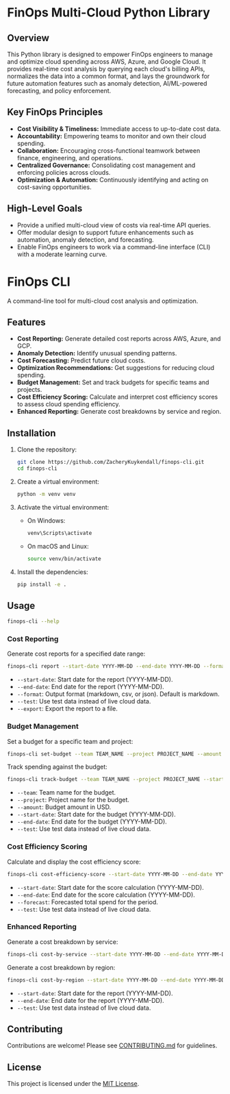 # FinOps Multi-Cloud Python Library

## Overview

This Python library is designed to empower FinOps engineers to manage and optimize cloud spending across AWS, Azure, and Google Cloud. It provides real-time cost analysis by querying each cloud's billing APIs, normalizes the data into a common format, and lays the groundwork for future automation features such as anomaly detection, AI/ML-powered forecasting, and policy enforcement.

## Key FinOps Principles

- **Cost Visibility & Timeliness:** Immediate access to up-to-date cost data.
- **Accountability:** Empowering teams to monitor and own their cloud spending.
- **Collaboration:** Encouraging cross-functional teamwork between finance, engineering, and operations.
- **Centralized Governance:** Consolidating cost management and enforcing policies across clouds.
- **Optimization & Automation:** Continuously identifying and acting on cost-saving opportunities.

## High-Level Goals

- Provide a unified multi-cloud view of costs via real-time API queries.
- Offer modular design to support future enhancements such as automation, anomaly detection, and forecasting.
- Enable FinOps engineers to work via a command-line interface (CLI) with a moderate learning curve.

# FinOps CLI

A command-line tool for multi-cloud cost analysis and optimization.

## Features

- **Cost Reporting:** Generate detailed cost reports across AWS, Azure, and GCP.
- **Anomaly Detection:** Identify unusual spending patterns.
- **Cost Forecasting:** Predict future cloud costs.
- **Optimization Recommendations:** Get suggestions for reducing cloud spending.
- **Budget Management:** Set and track budgets for specific teams and projects.
- **Cost Efficiency Scoring:** Calculate and interpret cost efficiency scores to assess cloud spending efficiency.
- **Enhanced Reporting:** Generate cost breakdowns by service and region.

## Installation

1. Clone the repository:
   ```bash
   git clone https://github.com/ZacheryKuykendall/finops-cli.git
   cd finops-cli
   ```

2. Create a virtual environment:
   ```bash
   python -m venv venv
   ```

3. Activate the virtual environment:
   - On Windows:
     ```bash
     venv\Scripts\activate
     ```
   - On macOS and Linux:
     ```bash
     source venv/bin/activate
     ```

4. Install the dependencies:
   ```bash
   pip install -e .
   ```

## Usage

```bash
finops-cli --help
```

### Cost Reporting

Generate cost reports for a specified date range:

```bash
finops-cli report --start-date YYYY-MM-DD --end-date YYYY-MM-DD --format [markdown|csv|json] --test
```

- `--start-date`: Start date for the report (YYYY-MM-DD).
- `--end-date`: End date for the report (YYYY-MM-DD).
- `--format`: Output format (markdown, csv, or json). Default is markdown.
- `--test`: Use test data instead of live cloud data.
- `--export`: Export the report to a file.

### Budget Management

Set a budget for a specific team and project:

```bash
finops-cli set-budget --team TEAM_NAME --project PROJECT_NAME --amount AMOUNT --start-date YYYY-MM-DD --end-date YYYY-MM-DD
```

Track spending against the budget:

```bash
finops-cli track-budget --team TEAM_NAME --project PROJECT_NAME --start-date YYYY-MM-DD --end-date YYYY-MM-DD --test
```

- `--team`: Team name for the budget.
- `--project`: Project name for the budget.
- `--amount`: Budget amount in USD.
- `--start-date`: Start date for the budget (YYYY-MM-DD).
- `--end-date`: End date for the budget (YYYY-MM-DD).
- `--test`: Use test data instead of live cloud data.

### Cost Efficiency Scoring

Calculate and display the cost efficiency score:

```bash
finops-cli cost-efficiency-score --start-date YYYY-MM-DD --end-date YYYY-MM-DD --forecast FORECAST_AMOUNT --test
```

- `--start-date`: Start date for the score calculation (YYYY-MM-DD).
- `--end-date`: End date for the score calculation (YYYY-MM-DD).
- `--forecast`: Forecasted total spend for the period.
- `--test`: Use test data instead of live cloud data.

### Enhanced Reporting

Generate a cost breakdown by service:

```bash
finops-cli cost-by-service --start-date YYYY-MM-DD --end-date YYYY-MM-DD --test
```

Generate a cost breakdown by region:

```bash
finops-cli cost-by-region --start-date YYYY-MM-DD --end-date YYYY-MM-DD --test
```

- `--start-date`: Start date for the report (YYYY-MM-DD).
- `--end-date`: End date for the report (YYYY-MM-DD).
- `--test`: Use test data instead of live cloud data.

## Contributing

Contributions are welcome! Please see [CONTRIBUTING.md](documentation/CONTRIBUTING.md) for guidelines.

## License

This project is licensed under the [MIT License](LICENSE).
